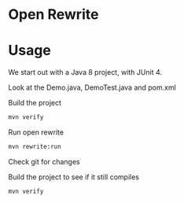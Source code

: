 # Open Rewrite

# Usage

We start out with a Java 8 project, with JUnit 4.

Look at the Demo.java, DemoTest.java and pom.xml

Build the project

```bash
mvn verify
``` 

Run open rewrite

```bash
mvn rewrite:run
``` 

Check git for changes

Build the project to see if it still compiles

```bash
mvn verify
``` 


